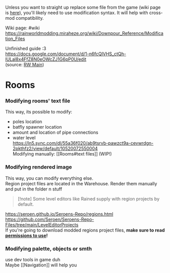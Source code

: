 Unless you want to straight up replace some file from the game (wiki page is [here](https://rainworldmodding.miraheze.org/wiki/Downpour_Reference/Mod_Directories#Overwriting_Files)), you'll likely need to use modification syntax. It will help with cross-mod compatibility.

Wiki page: #wiki  
https://rainworldmodding.miraheze.org/wiki/Downpour_Reference/Modification_Files

Unfinished guide :3  
https://docs.google.com/document/d/1-n6fcQlVHS_ctQh-lULal8x4FfZ8N0eOWcZJ1G6pP0U/edit  
(source: [RW Main](https://discord.com/channels/291184728944410624/431534164932689921/1273601361870721094))  
# Rooms

### Modifying rooms' text file  
This way, its possible to modify:  
- poles location  
- batfly spawner location  
- amount and location of pipe connections  
- water level  
https://ln5.sync.com/dl/55a36f020/ab9tsrvb-pawzct9a-cevwrdgn-2pkthfz2/view/default/10520072550004  
Modifying manually: [[Rooms#text files]] (WIP!)  
### Modifying rendered image  
This way, you can modify everything else.  
Region project files are located in the Warehouse. Render them manually and put in the folder n stuff 

> [!note] Some level editors like Rained supply with region projects by default.

https://seroen.github.io/Seroens-Repo/regions.html  
https://github.com/Seroen/Seroens-Repo-Files/tree/main/LevelEditorProjects  
If you're going to download modded regions project files, **make sure to read [permissions to use](https://github.com/Seroen/Seroens-Repo-Files/blob/main/Please%20read%20this%20if%20you%20are%20installing%20the%20region%20files.txt)!**  
### Modifying palette, objects or smth  
use dev tools in game duh  
Maybe [[Navigation]] will help you